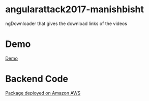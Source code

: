 # angularattack2017-manishbisht
ngDownloader that gives the download links of the videos

# Demo
[Demo](https://manishbisht.github.io/ngDownloader/)

# Backend Code
[Package deployed on Amazon AWS](https://github.com/manishbisht/ngDownloaderAPI)

